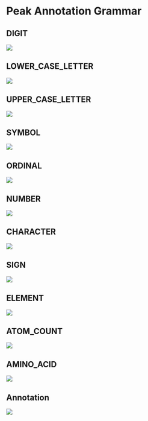 # Peak Annotation Grammar

## DIGIT
<img src="schema_images\DIGIT.svg">

## LOWER_CASE_LETTER
<img src="schema_images\LOWER_CASE_LETTER.svg">

## UPPER_CASE_LETTER
<img src="schema_images\UPPER_CASE_LETTER.svg">

## SYMBOL
<img src="schema_images\SYMBOL.svg">

## ORDINAL
<img src="schema_images\ORDINAL.svg">

## NUMBER
<img src="schema_images\NUMBER.svg">

## CHARACTER
<img src="schema_images\CHARACTER.svg">

## SIGN
<img src="schema_images\SIGN.svg">

## ELEMENT
<img src="schema_images\ELEMENT.svg">

## ATOM_COUNT
<img src="schema_images\ATOM_COUNT.svg">

## AMINO_ACID
<img src="schema_images\AMINO_ACID.svg">

## Annotation
<img src="schema_images\Annotation.svg">


